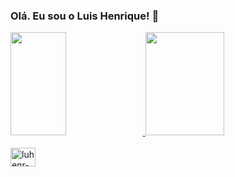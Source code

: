 ### Olá. Eu sou o Luis Henrique! 👋

<div>
  <a href="https://github.com/luhenr">
  <img height="165em" width="42%" src="https://github-readme-stats.vercel.app/api?username=luhenr&show_icons=true&theme=dracula&include_all_commits=true&count_private=true"/>
  <img height="165em" width="50%" src="https://github-readme-stats.vercel.app/api/top-langs/?username=luhenr&layout=compact&langs_count=16&theme=dracula"/>
</div>
  
<div style="display: inline_block"><br>
  <img align="center" alt="luhenr-JS" height="30" width="40" src="https://cdn.jsdelivr.net/gh/devicons/devicon/icons/javascript/javascript-original.svg"/>
</div>
